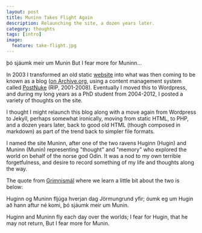 ```yaml
---
layout: post
title: Muninn Takes Flight Again
description: Relaunching the site, a dozen years later.
category: thoughts
tags: [intro]
image:
  feature: take-flight.jpg
---
```


þó sjáumk meir um Munin
But I fear more for Muninn…

In 2003 I transformed an old static [website](https://web.archive.org/web/20001025140104/http://konrad.lawson.net/) into what was then coming to be known as a blog ([on Archive.org](https://web.archive.org/web/20031202213545/http://muninn.net/blog/index.php), using a content management system called [PostNuke](http://www.postnuke.com/) (RIP, 2001-2008). Eventually I moved this to Wordpress, and during my long years as a PhD student from 2004-2012, I posted a variety of thoughts on the site. 

I thought I might relaunch this blog along with a move again from Wordpress to Jekyll, perhaps somewhat ironically, moving from static HTML, to PHP, and a dozen years later, back to good old HTML (though composed in markdown) as part of the trend back to simpler file formats. 

I named the site Muninn, after one of the two ravens Huginn (Hugin) and Muninn (Munin) representing "thought" and "memory" who explored the world on behalf of the norse god Odin. It was a nod to my own terrible forgetfulness, and desire to record something of my life and thoughts along the way.

The quote from [Grimnismál](http://heimskringla.no/wiki/Gr%C3%ADmnism%C3%A1l)  where we learn a little bit about the two is below:

Huginn og Muninn
fljúga hverjan dag
Jörmungrund yfir;
óumk eg um Hugin
að hann aftur né komi,
þó sjáumk meir um Munin.

Huginn and Muninn
fly each day
over the worlds;
I fear for Hugin,
that he may not return,
But I fear more for Munin.
